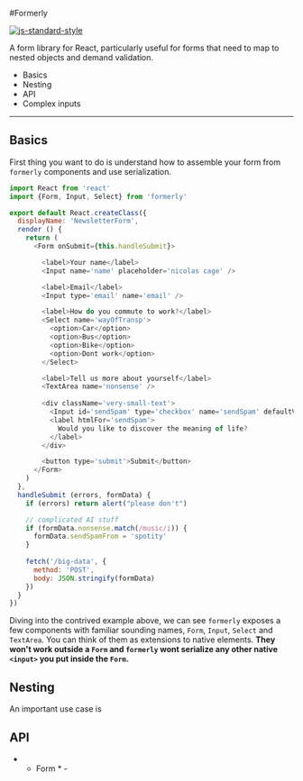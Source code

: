 #Formerly

[![js-standard-style](https://img.shields.io/badge/code%20style-standard-brightgreen.svg)](http://standardjs.com/)

A form library for React, particularly useful for forms that need to map to nested objects and demand validation.

- Basics
- Nesting
- API
- Complex inputs

---------------

## Basics

First thing you want to do is understand how to assemble your form from `formerly` components and use serialization.

```js
import React from 'react'
import {Form, Input, Select} from 'formerly'

export default React.createClass({
  displayName: 'NewsletterForm',
  render () {
    return (
      <Form onSubmit={this.handleSubmit}>

        <label>Your name</label>
        <Input name='name' placeholder='nicolas cage' />

        <label>Email</label>
        <Input type='email' name='email' />

        <label>How do you commute to work?</label>
        <Select name='wayOfTransp'>
          <option>Car</option>
          <option>Bus</option>
          <option>Bike</option>
          <option>Dont work</option>
        </Select>

        <label>Tell us more about yourself</label>
        <TextArea name='nonsense' />
        
        <div className='very-small-text'>
          <Input id='sendSpam' type='checkbox' name='sendSpam' defaultValue={true} />
          <label htmlFor='sendSpam'>
            Would you like to discover the meaning of life?
          </label>
        </div>

        <button type='submit'>Submit</button>
      </Form>
    )
  },
  handleSubmit (errors, formData) {
    if (errors) return alert("please don't")

    // complicated AI stuff
    if (formData.nonsense.match(/music/i)) {
      formData.sendSpamFrom = 'spotity'
    }
    
    fetch('/big-data', {
      method: 'POST',
      body: JSON.stringify(formData)
    })
  }
})
```

Diving into the contrived example above, we can see `formerly` exposes a few components with familiar sounding names, `Form`, `Input`, `Select` and `TextArea`. 
You can think of them as extensions to native elements. **They won't work outside a `Form` and `formerly` wont serialize any other native `<input>` you put inside the `Form`.**

## Nesting

An important use case is 

## API

- * Form * - 
